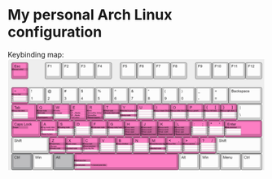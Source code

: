 # My personal Arch Linux configuration

Keybinding map:
![Layout](https://github.com/SilentBuilder/dotfiles/blob/main/.config/config_images/keylayout.png)
